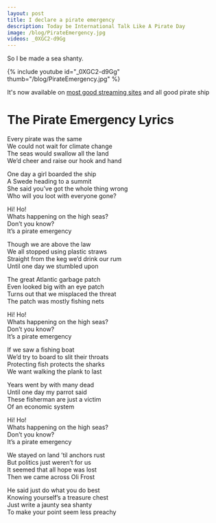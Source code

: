 ```yaml
---
layout: post
title: I declare a pirate emergency
description: Today be International Talk Like A Pirate Day
image: /blog/PirateEmergency.jpg
videos: _0XGC2-d9Gg
---
```


So I be made a sea shanty.

{% include youtube id="_0XGC2-d9Gg" thumb="/blog/PirateEmergency.jpg" %}

It's now available on [most good streaming sites](https://olifro.st/stream) and all good pirate ship

# The Pirate Emergency Lyrics

Every pirate was the same  
We could not wait for climate change    
The seas would swallow all the land  
We’d cheer and raise our hook and hand  
  
One day a girl boarded the ship  
A Swede heading to a summit  
She said you’ve got the whole thing wrong  
Who will you loot with everyone gone?   
  
Hi! Ho!  
Whats happening on the high seas?  
Don’t you know?  
It’s a pirate emergency  
  
Though we are above the law  
We all stopped using plastic straws  
Straight from the keg we’d drink our rum  
Until one day we stumbled upon  
  
The great Atlantic garbage patch   
Even looked big with an eye patch  
Turns out that we misplaced the threat  
The patch was mostly fishing nets  
  
Hi! Ho!  
Whats happening on the high seas?  
Don’t you know?  
It’s a pirate emergency  
  
If we saw a fishing boat  
We’d try to board to slit their throats  
Protecting fish protects the sharks  
We want walking the plank to last   
  
Years went by with many dead  
Until one day my parrot said  
These fisherman are just a victim  
Of an economic system  
  
Hi! Ho!  
Whats happening on the high seas?  
Don’t you know?  
It’s a pirate emergency  
  
We stayed on land ’til anchors rust  
But politics just weren’t for us  
It seemed that all hope was lost  
Then we came across Oli Frost  
  
He said just do what you do best  
Knowing yourself’s a treasure chest  
Just write a jaunty sea shanty  
To make your point seem less preachy  